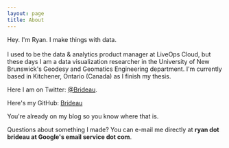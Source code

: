 ```yaml
---
layout: page
title: About
---
```


<p class="message">
  Hey. I'm Ryan. I make things with data.
<br><br>
  I used to be the data & analytics product manager at LiveOps Cloud, but these days I am a data visualization researcher in the University of New Brunswick's Geodesy and Geomatics Engineering department. I'm currently based in Kitchener, Ontario (Canada) as I finish my thesis.
</p>

Here I am on Twitter: [@Brideau](https://twitter.com/Brideau).

Here's my GitHub: [Brideau](https://github.com/brideau)

You're already on my blog so you know where that is.

Questions about something I made? You can e-mail me directly at **ryan dot brideau at Google's email service dot com**.
